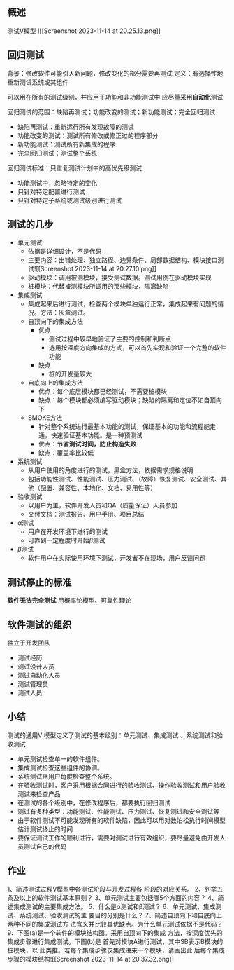 ## 概述
测试V模型
![[Screenshot 2023-11-14 at 20.25.13.png]]
## 回归测试
背景：修改软件可能引入新问题，修改变化的部分需要再测试
定义：有选择性地重新测试系统或其组件

可以用在所有的测试级别，并应用于功能和非功能测试中
应尽量采用**自动化**测试

回归测试的范围：缺陷再测试；功能改变的测试；新功能测试；完全回归测试
- 缺陷再测试：重新运行所有发现故障的测试
- 功能改变的测试：测试所有修改或修正过的程序部分
- 新功能测试：测试所有新集成的程序
- 完全回归测试：测试整个系统

回归测试标准：只重复测试计划中的高优先级测试
- 功能测试中，忽略特定的变化
- 只针对特定配置进行测试
- 只针对特定子系统或测试级别进行测试

## 测试的几步
- 单元测试
	- 依据是详细设计，不是代码
	- 主要内容：出错处理、独立路径、边界条件、局部数据结构、模块接口测试![[Screenshot 2023-11-14 at 20.27.10.png]]
	- 驱动模块：调用被测模块，接受测试数据。测试用例在驱动模块实现
	- 桩模块：代替被测模块所调用的那些模块，隔离缺陷
- 集成测试
	- 集成起来后进行测试，检查两个模块单独运行正常，集成起来有问题的情况。方法：灰盒测试。
	- 自顶向下的集成方法
		- 优点
			- 测试过程中较早地验证了主要的控制和判断点
			- 选用按深度方向集成的方式，可以首先实现和验证一个完整的软件功能
		- 缺点
			- 桩的开发量较大
	- 自底向上的集成方法
		- 优点：每个底层模块都已经测试，不需要桩模块
		- 缺点：每个模块都必须编写驱动模块；缺陷的隔离和定位不如自顶向下
	- SMOKE方法
		- 针对整个系统进行最基本功能的测试，保证基本的功能和流程能走通，快速验证基本功能。是一种预测试
		- 优点：**节省测试时间，防止构造失败**
		- 缺点：覆盖率比较低
- 系统测试
	- 从用户使用的角度进行的测试，黑盒方法，依据需求规格说明
	- 包括功能性测试、性能测试、压力测试、（故障）恢复测试、安全测试、其他（配置、兼容性、本地化、文档、易用性等）
- 验收测试
	- 以用户为主，软件开发人员和QA（质量保证）人员参加
	- 交付文档：测试报告、用户手册、项目总结
- $\alpha$测试
	- 用户在开发环境下进行的测试
	- 可靠到一定程度时开始$\beta$测试
- $\beta$测试
	- 软件用户在实际使用环境下测试，开发者不在现场，用户反馈问题

## 测试停止的标准
**软件无法完全测试**
用概率论模型、可靠性理论

## 软件测试的组织
独立于开发团队
- 测试经历
- 测试设计人员
- 测试自动化人员
- 测试管理员
- 测试人员

## 小结
测试的通用V 模型定义了测试的基本级别：单元测试、集成测试 、系统测试和验收测试
- 单元测试检查单一的软件组件。
- 集成测试检查这些组件的协调。 
- 系统测试从用户角度检查整个系统。
- 在验收测试时，客户采用根据合同进行的验收测试、操作验收测试和用户验收测试来检查产品
- 在测试的各个级别中，在修改程序后，都要执行回归测试
- 测试有多种类型：功能测试、性能测试、压力测试、恢复测试和安全测试等 
- 由于软件测试不可能发现所有的软件缺陷，因此可以用对数泊松执行时间模型估计测试终止的时间
- 要保证测试工作的顺利进行，需要对测试进行有效组织，要尽量避免由开发人员测试自己的代码

## 作业
1、简述测试过程V模型中各测试阶段与开发过程各 阶段的对应关系。 2、列举五条及以上的软件测试基本原则？ 3、单元测试主要包括哪5个方面的内容？ 4、简述集成测试的主要集成方法。 5、什么是α测试和β测试？ 6、单元测试、集成测试、系统测试、验收测试的主 要目的分别是什么？ 7、简述自顶向下和自底向上两种不同的集成测试方 法含义并比较其优缺点。为什么单元测试依据不是代码？ 9、下图(a)是一个软件的模块结构图。采用自顶向下的集成 方法，按深度优先的集成步骤进行集成测试。下图(b)是 首先对模块A进行测试，其中SB表示B模块的桩模块，以 此类推。若每个集成步骤仅集成进来一个模块，请画出此 后每个集成步骤的模块结构![[Screenshot 2023-11-14 at 20.37.32.png]]
